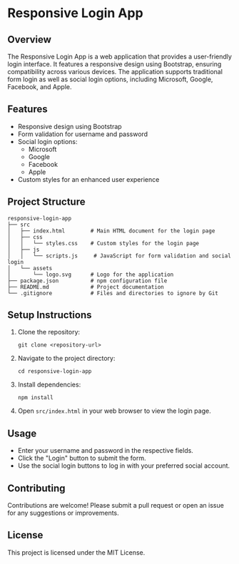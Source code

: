 # Responsive Login App

## Overview
The Responsive Login App is a web application that provides a user-friendly login interface. It features a responsive design using Bootstrap, ensuring compatibility across various devices. The application supports traditional form login as well as social login options, including Microsoft, Google, Facebook, and Apple.

## Features
- Responsive design using Bootstrap
- Form validation for username and password
- Social login options:
  - Microsoft
  - Google
  - Facebook
  - Apple
- Custom styles for an enhanced user experience

## Project Structure
```
responsive-login-app
├── src
│   ├── index.html        # Main HTML document for the login page
│   ├── css
│   │   └── styles.css    # Custom styles for the login page
│   ├── js
│   │   └── scripts.js     # JavaScript for form validation and social login
│   └── assets
│       └── logo.svg      # Logo for the application
├── package.json          # npm configuration file
├── README.md             # Project documentation
└── .gitignore            # Files and directories to ignore by Git
```

## Setup Instructions
1. Clone the repository:
   ```
   git clone <repository-url>
   ```
2. Navigate to the project directory:
   ```
   cd responsive-login-app
   ```
3. Install dependencies:
   ```
   npm install
   ```
4. Open `src/index.html` in your web browser to view the login page.

## Usage
- Enter your username and password in the respective fields.
- Click the "Login" button to submit the form.
- Use the social login buttons to log in with your preferred social account.

## Contributing
Contributions are welcome! Please submit a pull request or open an issue for any suggestions or improvements.

## License
This project is licensed under the MIT License.